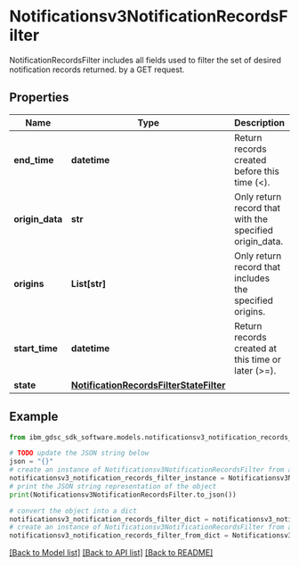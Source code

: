 # Notificationsv3NotificationRecordsFilter

NotificationRecordsFilter includes all fields used to filter the set of desired notification records returned. by a GET request.

## Properties

Name | Type | Description | Notes
------------ | ------------- | ------------- | -------------
**end_time** | **datetime** | Return records created before this time (&lt;). | [optional] 
**origin_data** | **str** | Only return record that with the specified origin_data. | [optional] 
**origins** | **List[str]** | Only return record that includes the specified origins. | [optional] 
**start_time** | **datetime** | Return records created at this time or later (&gt;&#x3D;). | [optional] 
**state** | [**NotificationRecordsFilterStateFilter**](NotificationRecordsFilterStateFilter.md) |  | [optional] 

## Example

```python
from ibm_gdsc_sdk_software.models.notificationsv3_notification_records_filter import Notificationsv3NotificationRecordsFilter

# TODO update the JSON string below
json = "{}"
# create an instance of Notificationsv3NotificationRecordsFilter from a JSON string
notificationsv3_notification_records_filter_instance = Notificationsv3NotificationRecordsFilter.from_json(json)
# print the JSON string representation of the object
print(Notificationsv3NotificationRecordsFilter.to_json())

# convert the object into a dict
notificationsv3_notification_records_filter_dict = notificationsv3_notification_records_filter_instance.to_dict()
# create an instance of Notificationsv3NotificationRecordsFilter from a dict
notificationsv3_notification_records_filter_from_dict = Notificationsv3NotificationRecordsFilter.from_dict(notificationsv3_notification_records_filter_dict)
```
[[Back to Model list]](../README.md#documentation-for-models) [[Back to API list]](../README.md#documentation-for-api-endpoints) [[Back to README]](../README.md)


